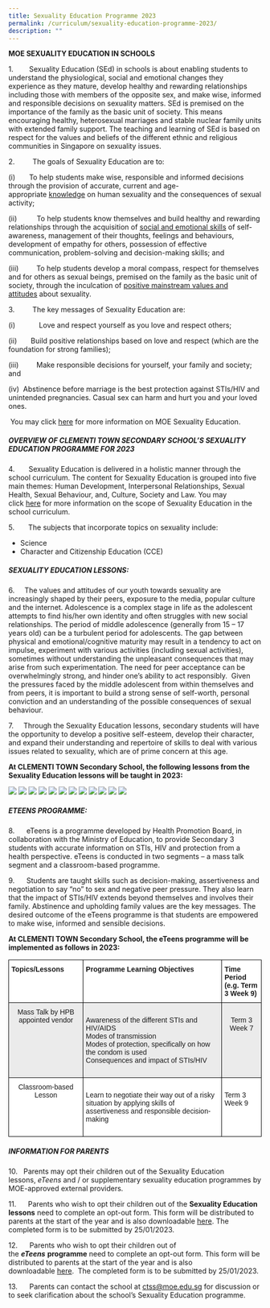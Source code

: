 ```yaml
---
title: Sexuality Education Programme 2023
permalink: /curriculum/sexuality-education-programme-2023/
description: ""
---
```

**MOE SEXUALITY EDUCATION IN SCHOOLS**

1.        Sexuality Education (SEd) in schools is about enabling students to understand the physiological, social and emotional changes they experience as they mature, develop healthy and rewarding relationships including those with members of the opposite sex, and make wise, informed and responsible decisions on sexuality matters. SEd is premised on the importance of the family as the basic unit of society. This means encouraging healthy, heterosexual marriages and stable nuclear family units with extended family support. The teaching and learning of SEd is based on respect for the values and beliefs of the different ethnic and religious communities in Singapore on sexuality issues. 

  

  

2.         The goals of Sexuality Education are to:

(i)       To help students make wise, responsible and informed decisions through the provision of accurate, current and age-appropriate <u>knowledge</u> on human sexuality and the consequences of sexual activity; 

(ii)          To help students know themselves and build healthy and rewarding relationships through the acquisition of <u>social and emotional skills</u> of self-awareness, management of their thoughts, feelings and behaviours, development of empathy for others, possession of effective communication, problem-solving and decision-making skills; and  

(iii)         To help students develop a moral compass, respect for themselves and for others as sexual beings, premised on the family as the basic unit of society, through the inculcation of <u>positive mainstream values and attitudes</u> about sexuality.

3.         The key messages of Sexuality Education are:

(i)            Love and respect yourself as you love and respect others;

(ii)       Build positive relationships based on love and respect (which are the foundation for strong families);

(iii)         Make responsible decisions for yourself, your family and society; and

(iv)  Abstinence before marriage is the best protection against STIs/HIV and unintended pregnancies. Casual sex can harm and hurt you and your loved ones.

 You may click [here](https://www.moe.gov.sg/programmes/sexuality-education) for more information on MOE Sexuality Education.
 
#####  OVERVIEW OF CLEMENTI TOWN SECONDARY SCHOOL’S SEXUALITY EDUCATION PROGRAMME FOR 2023


  

4.       Sexuality Education is delivered in a holistic manner through the school curriculum. The content for Sexuality Education is grouped into five main themes: Human Development, Interpersonal Relationships, Sexual Health, Sexual Behaviour, and, Culture, Society and Law. You may click [here](https://go.gov.sg/moe-sexuality-education-scope) for more information on the scope of Sexuality Education in the school curriculum.

  

5.       The subjects that incorporate topics on sexuality include:

*   Science
*   Character and Citizenship Education (CCE)

##### SEXUALITY EDUCATION LESSONS:


6.     The values and attitudes of our youth towards sexuality are increasingly shaped by their peers, exposure to the media, popular culture and the internet. Adolescence is a complex stage in life as the adolescent attempts to find his/her own identity and often struggles with new social relationships. The period of middle adolescence (generally from 15 – 17 years old) can be a turbulent period for adolescents. The gap between physical and emotional/cognitive maturity may result in a tendency to act on impulse, experiment with various activities (including sexual activities), sometimes without understanding the unpleasant consequences that may arise from such experimentation. The need for peer acceptance can be overwhelmingly strong, and hinder one’s ability to act responsibly.  Given the pressures faced by the middle adolescent from within themselves and from peers, it is important to build a strong sense of self-worth, personal conviction and an understanding of the possible consequences of sexual behaviour. 

7.     Through the Sexuality Education lessons, secondary students will have the opportunity to develop a positive self-esteem, develop their character, and expand their understanding and repertoire of skills to deal with various issues related to sexuality, which are of prime concern at this age. 

  

**At CLEMENTI TOWN Secondary School, the following lessons from the Sexuality Education lessons will be taught in 2023:**

![](/images/SexEd2023/S1.jpg)
![](/images/SexEd2023/S3.jpg)
![](/images/SexEd2023/S4.jpg)
![](/images/SexEd2023/S5.jpg)
![](/images/SexEd2023/S7.jpg)
![](/images/SexEd2023/S8.jpg)
![](/images/SexEd2023/S9.jpg)
![](/images/SexEd2023/S11.jpg)
![](/images/SexEd2023/S12.jpg)
![](/images/SexEd2023/S14.jpg)
![](/images/SexEd2023/S15.jpg)
![](/images/SexEd2023/S16.jpg)

##### ETEENS PROGRAMME:


  

8.      eTeens is a programme developed by Health Promotion Board, in collaboration with the Ministry of Education, to provide Secondary 3 students with accurate information on STIs, HIV and protection from a health perspective. eTeens is conducted in two segments – a mass talk segment and a classroom-based programme.  
  
9.      Students are taught skills such as decision-making, assertiveness and negotiation to say “no” to sex and negative peer pressure. They also learn that the impact of STIs/HIV extends beyond themselves and involves their family. Abstinence and upholding family values are the key messages. The desired outcome of the eTeens programme is that students are empowered to make wise, informed and sensible decisions.  
  
**At CLEMENTI TOWN Secondary School, the eTeens programme will be implemented as follows in 2023:**

<style type="text/css">
.tg  {border-collapse:collapse;border-spacing:0;}
.tg td{border-color:black;border-style:solid;border-width:1px;font-family:Arial, sans-serif;font-size:14px;
  overflow:hidden;padding:10px 5px;word-break:normal;}
.tg th{border-color:black;border-style:solid;border-width:1px;font-family:Arial, sans-serif;font-size:14px;
  font-weight:normal;overflow:hidden;padding:10px 5px;word-break:normal;}
.tg .tg-3icd{background-color:#EBEBEB;text-align:left;vertical-align:top}
.tg .tg-b1n3{background-color:#EBEBEB;text-align:center;vertical-align:top}
.tg .tg-dgl5{background-color:#FFF;font-weight:bold;text-align:left;vertical-align:top}
.tg .tg-7yig{background-color:#FFF;text-align:center;vertical-align:top}
.tg .tg-ktyi{background-color:#FFF;text-align:left;vertical-align:top}
</style>
<table class="tg">
<thead>
  <tr>
    <th class="tg-dgl5">Topics/Lessons</th>
    <th class="tg-dgl5">Programme Learning Objectives</th>
    <th class="tg-dgl5">Time Period<br>(e.g. Term 3 Week 9)</th>
  </tr>
</thead>
<tbody>
  <tr>
    <td class="tg-b1n3">Mass Talk by HPB appointed vendor</td>
    <td class="tg-3icd"><br>Awareness of the different STIs and HIV/AIDS<br>Modes of transmission<br>Modes of protection, specifically on how the condom is used<br>Consequences and impact of STIs/HIV<br><br></td>
    <td class="tg-b1n3"><br>Term 3 Week 7</td>
  </tr>
  <tr>
    <td class="tg-7yig">Classroom-based Lesson</td>
    <td class="tg-ktyi"><br>Learn to negotiate their way out of a risky situation by applying skills of assertiveness and responsible decision-making<br><br></td>
    <td class="tg-ktyi"><br>Term 3 Week 9</td>
  </tr>
</tbody>
</table>

##### INFORMATION FOR PARENTS


  

10.   Parents may opt their children out of the Sexuality Education lessons, _eTeens_ and / or supplementary sexuality education programmes by MOE-approved external providers.

  

11.      Parents who wish to opt their children out of the **Sexuality Education lessons** need to complete an opt-out form. This form will be distributed to parents at the start of the year and is also downloadable [here](/files/SexEd2023/Annex%20A.pdf). The completed form is to be submitted by 25/01/2023.

  

12.      Parents who wish to opt their children out of the **_eTeens_** **programme** need to complete an opt-out form. This form will be distributed to parents at the start of the year and is also downloadable [here](/files/SexEd2023/Annex%20B.pdf).  The completed form is to be submitted by 25/01/2023.

  

13.      Parents can contact the school at ctss@moe.edu.sg for discussion or to seek clarification about the school’s Sexuality Education programme.